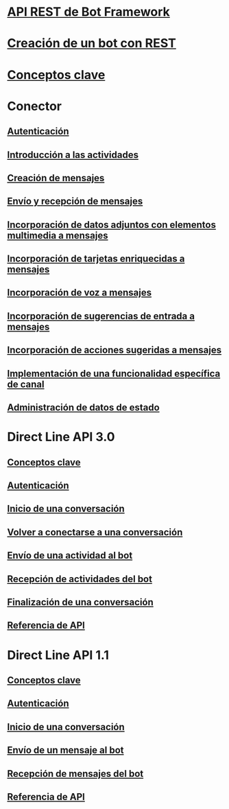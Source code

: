# [API REST de Bot Framework](bot-framework-rest-overview.md)
# [Creación de un bot con REST](~/rest-api/bot-framework-rest-connector-quickstart.md)
# [Conceptos clave](bot-framework-rest-connector-concepts.md)
# Conector
## [Autenticación](bot-framework-rest-connector-authentication.md)
## [Introducción a las actividades](bot-framework-rest-connector-activities.md)
## [Creación de mensajes](bot-framework-rest-connector-create-messages.md)
## [Envío y recepción de mensajes](bot-framework-rest-connector-send-and-receive-messages.md)
## [Incorporación de datos adjuntos con elementos multimedia a mensajes](bot-framework-rest-connector-add-media-attachments.md)
## [Incorporación de tarjetas enriquecidas a mensajes](bot-framework-rest-connector-add-rich-cards.md)
## [Incorporación de voz a mensajes](bot-framework-rest-connector-text-to-speech.md)
## [Incorporación de sugerencias de entrada a mensajes](bot-framework-rest-connector-add-input-hints.md)
## [Incorporación de acciones sugeridas a mensajes](bot-framework-rest-connector-add-suggested-actions.md)
## [Implementación de una funcionalidad específica de canal](bot-framework-rest-connector-channeldata.md)
## [Administración de datos de estado](bot-framework-rest-state.md)
# Direct Line API 3.0
## [Conceptos clave](bot-framework-rest-direct-line-3-0-concepts.md)
## [Autenticación](bot-framework-rest-direct-line-3-0-authentication.md)
## [Inicio de una conversación](bot-framework-rest-direct-line-3-0-start-conversation.md)
## [Volver a conectarse a una conversación](bot-framework-rest-direct-line-3-0-reconnect-to-conversation.md)
## [Envío de una actividad al bot](bot-framework-rest-direct-line-3-0-send-activity.md)
## [Recepción de actividades del bot](bot-framework-rest-direct-line-3-0-receive-activities.md)
## [Finalización de una conversación](bot-framework-rest-direct-line-3-0-end-conversation.md)
## [Referencia de API](bot-framework-rest-direct-line-3-0-api-reference.md)
# Direct Line API 1.1
## [Conceptos clave](bot-framework-rest-direct-line-1-1-concepts.md)
## [Autenticación](bot-framework-rest-direct-line-1-1-authentication.md)
## [Inicio de una conversación](bot-framework-rest-direct-line-1-1-start-conversation.md)
## [Envío de un mensaje al bot](bot-framework-rest-direct-line-1-1-send-message.md)
## [Recepción de mensajes del bot](bot-framework-rest-direct-line-1-1-receive-messages.md)
## [Referencia de API](bot-framework-rest-direct-line-1-1-api-reference.md)